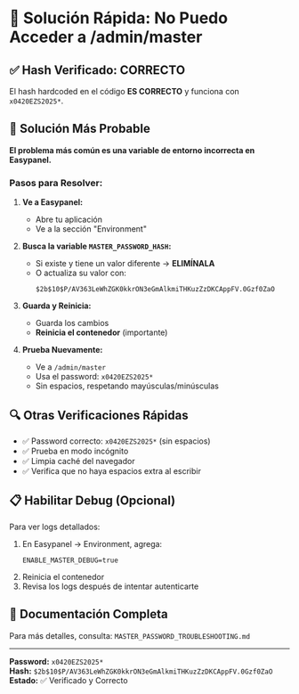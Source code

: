 # 🚀 Solución Rápida: No Puedo Acceder a /admin/master

## ✅ Hash Verificado: CORRECTO

El hash hardcoded en el código **ES CORRECTO** y funciona con `x0420EZS2025*`.

## 🔧 Solución Más Probable

**El problema más común es una variable de entorno incorrecta en Easypanel.**

### Pasos para Resolver:

1. **Ve a Easypanel:**
   - Abre tu aplicación
   - Ve a la sección "Environment"

2. **Busca la variable `MASTER_PASSWORD_HASH`:**
   - Si existe y tiene un valor diferente → **ELIMÍNALA**
   - O actualiza su valor con:
     ```
     $2b$10$P/AV363LeWhZGK0kkrON3eGmAlkmiTHKuzZzDKCAppFV.0Gzf0ZaO
     ```

3. **Guarda y Reinicia:**
   - Guarda los cambios
   - **Reinicia el contenedor** (importante)

4. **Prueba Nuevamente:**
   - Ve a `/admin/master`
   - Usa el password: `x0420EZS2025*`
   - Sin espacios, respetando mayúsculas/minúsculas

## 🔍 Otras Verificaciones Rápidas

- ✅ Password correcto: `x0420EZS2025*` (sin espacios)
- ✅ Prueba en modo incógnito
- ✅ Limpia caché del navegador
- ✅ Verifica que no haya espacios extra al escribir

## 📋 Habilitar Debug (Opcional)

Para ver logs detallados:

1. En Easypanel → Environment, agrega:
   ```
   ENABLE_MASTER_DEBUG=true
   ```
2. Reinicia el contenedor
3. Revisa los logs después de intentar autenticarte

## 📖 Documentación Completa

Para más detalles, consulta: `MASTER_PASSWORD_TROUBLESHOOTING.md`

---

**Password:** `x0420EZS2025*`  
**Hash:** `$2b$10$P/AV363LeWhZGK0kkrON3eGmAlkmiTHKuzZzDKCAppFV.0Gzf0ZaO`  
**Estado:** ✅ Verificado y Correcto
